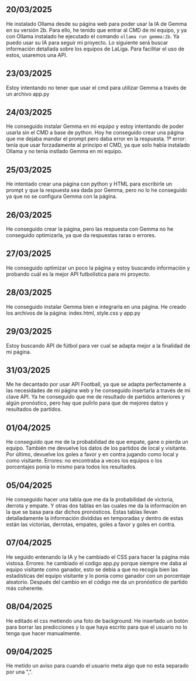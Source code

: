 ## 20/03/2025
He instalado Ollama desde su página web para poder usar la IA de Gemma en su versión 2b. 
Para ello, he tenido que entrar al CMD de mi equipo, y ya con Ollama instalado he ejecutado el comando `ollama run gemma:2b`. 
Ya puedo usar su IA para seguir mi proyecto. Lo siguiente será buscar información detallada sobre los equipos de LaLiga. Para facilitar el uso de estos, usaremos una API.
## 23/03/2025
Estoy intentando no tener que usar el cmd para utilizar Gemma a través de un archivo app.py
## 24/03/2025
He conseguido instalar Gemma en mi equipo y estoy intentando de poder usarla sin el CMD a base de python. Hoy he conseguido crear una página que me dejaba mandar el prompt pero daba error en la respuesta.
1º error: tenía que usar forzadamente al principo el CMD, ya que solo había instalado Ollama y no tenía instlado Gemma en mi equipo.
## 25/03/2025
He intentado crear una página con python y HTML para escribirle un prompt y que la respuesta sea dada por Gemma, pero no lo he conseguido ya que no se configura Gemma con la página.
## 26/03/2025
He conseguido crear la página, pero las respuesta con Gemma no he conseguido optimizarla, ya que da respuestas raras o errores.
## 27/03/2025
He conseguido optimizar un poco la página y estoy buscando información y probando cuál es la mejor API futbolística para mi proyecto.
## 28/03/2025
He conseguido instalar Gemma bien e integrarla en una página. He creado los archivos de la página: index.html, style.css y app.py
## 29/03/2025
Estoy buscando API de fútbol para ver cual se adapta mejor a la finalidad de mi página.
## 31/03/2025
Me he decantado por usar API Football, ya que se adapta perfectamente a las necesidades de mi página web y he conseguido insertarla a través de mi clave API.
Ya he conseguido que me de resultado de partidos anteriores y algún pronóstico, pero hay que pulirlo para que de mejores datos y resultados de partidos.
## 01/04/2025
He conseguido que me de la probabilidad de que empate, gane o pierda un equipo. También me devuelve los datos de los partidos de local y visitante. Por último, devuelve los goles a favor y en contra jugando como local y como visitante.
Errores: no encontraba a veces los equipos o los porcentajes ponía lo mismo para todos los resultados.
## 05/04/2025
He conseguido hacer una tabla que me da la probabilidad de victoria, derrota y empate. Y otras dos tablas en las cuales me da la información en la que se basa para dar dichos pronósticos.
Estas tablas llevan detalladamente la información divididas en temporadas y dentro de estas están las victorias, derrotas, empates, goles a favor y goles en contra.
## 07/04/2025
He seguido entenando la IA y he cambiado el CSS para hacer la página más vistosa.
Errores: he cambiado el codigo app.py porque siempre me daba al equipo visitante como ganador, esto se debía a que no recogía bien las estadísticas del equipo visitante y lo ponía como ganador con un porcentaje
aleatorio. Después del cambio en el código me da un pronóstico de partido más coherente.
## 08/04/2025
He editado el css metiendo una foto de background. He insertado un botón para borrar las predicciones y lo que haya escrito para que el usuario no lo tenga que hacer manualmente.
## 09/04/2025
He metido un aviso para cuando el usuario meta algo que no esta separado por una ",".
